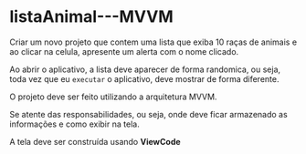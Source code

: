 # listaAnimal---MVVM

Criar um novo projeto que contem uma lista que exiba 10 raças de animais e ao clicar na celula, apresente um alerta com o nome clicado.

Ao abrir o aplicativo, a lista deve aparecer de forma randomica, ou seja, toda vez que eu `executar` o aplicativo, deve mostrar de forma diferente.

O projeto deve ser feito utilizando a arquitetura MVVM.

Se atente das responsabilidades, ou seja, onde deve ficar armazenado as informações e como exibir na tela.

A tela deve ser construída usando **ViewCode**
